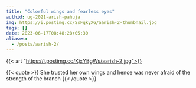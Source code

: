 ```yaml
---
title: "Colorful wings and fearless eyes"
authid: ug-2021-arish-pahuja
img: https://i.postimg.cc/SsFgkyXG/aarish-2-thumbnail.jpg
tags: []
date: 2023-06-17T08:48:28+05:30
aliases:
  - /posts/aarish-2/
---
```


{{< art "https://i.postimg.cc/KjxYBgWs/aarish-2.jpg">}}

{{< quote >}}
She trusted her own wings and hence was never afraid of the strength of the branch
{{< /quote >}}
